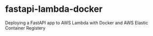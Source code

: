 # fastapi-lambda-docker
Deploying a FastAPI app to AWS Lambda with Docker and AWS Elastic Container Registery
